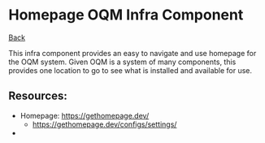 # Homepage OQM Infra Component

[Back](../README.md)

This infra component provides an easy to navigate and use homepage for the OQM system. Given OQM is a system of many components, this provides one location to go to see what is installed and available for use.

## Resources:

 - Homepage: https://gethomepage.dev/
   - https://gethomepage.dev/configs/settings/
 - 
